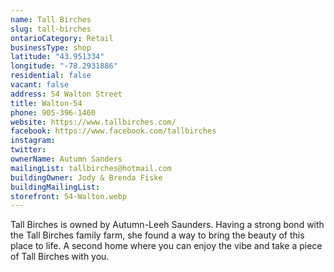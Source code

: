 ```yaml
---
name: Tall Birches
slug: tall-birches
ontarioCategory: Retail
businessType: shop
latitude: "43.951334"
longitude: "-78.2931886"
residential: false
vacant: false
address: 54 Walton Street
title: Walton-54
phone: 905-396-1460
website: https://www.tallbirches.com/
facebook: https://www.facebook.com/tallbirches
instagram:
twitter:
ownerName: Autumn Sanders
mailingList: tallbirches@hotmail.com
buildingOwner: Jody & Brenda Fiske
buildingMailingList:
storefront: 54-Walton.webp
---
```


Tall Birches is owned by Autumn-Leeh Saunders. Having a strong bond with the Tall Birches family farm, she found a way
to bring the beauty of this place to life. A second home where you can enjoy the vibe and take a piece of Tall Birches
with you.


